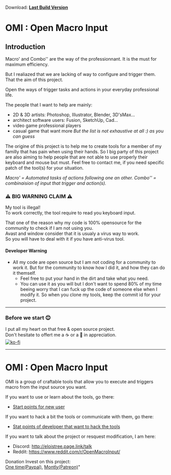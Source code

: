 
Download: **[Last Build Version](https://eloistree.page.link/omilastbuild)**

# OMI : Open Macro Input
## Introduction
Macro' and Combo'' are the way of the professionnant.
It is the must for maximum efficiency.

But I realiazed that we are lacking of way to configure and trigger them.
That the aim of this project.

Open the ways of trigger tasks and actions in your everyday professional life.

The people that I want to help are mainly:
- 2D & 3D artists: Photoshop, Illustrator, Blender, 3D'sMax...
- architect software users: Fusion, SketchUp, Cad...
- video game professional players
- casual game that want more
_But the list is not exhaustive at all :) as you can guess_ 

The origine of this project is to help me to create tools for a member of my familly that has pain when using their hands.
So I big party of this project are also aiming to help people that are not able to use properly their keyboard and mouse but must.
Feel free to contact me, if you need specific patch of the tool(s) for your situation. 

_Macro' = Automated tasks of actions following one an other._
_Combo'' = combinaision of input that trigger and action(s)._

### ⚠️ BIG WARNING CLAIM ⚠️
My tool is illegal!   
To work correctly, the tool require to read you keyboard input.   

That one of the reason why my code is 100% opensource for the community to check if I am not using you.     
Avast and window consider that it is usualy a virus way to work.    
So you will have to deal with it if you have anti-virus tool.  


#### Developer Warning
- All my code are open source but I am not coding for a community to work it. But for the community to know how I did it, and how they can do it themself.
  - Feel free to put your hand in the dirt and take what you need.
  - You can use it as you will but I don't want to spend 80% of my time beeing worry that I can fuck up the code of someone else when I modify it. So when you clone my tools, keep the commit id for your project. 

_________________________________________
### Before we start 😊
I put all my heart on that free & open source project.    
Don't hesitate to offert me a ☕ or a  🍺 in appreciation.    
[![ko-fi](https://www.ko-fi.com/img/githubbutton_sm.svg)](https://ko-fi.com/E1E21QCY5)  
_________________________________________

# OMI : Open Macro Input

OMI is a group of craftable tools that allow you to execute and triggers macro from the input source you want.

If you want to use or learn about the tools, go there:  
- [Start points for new user](https://github.com/EloiStree/2020_02_09_OpenMacroInput/projects/2)

If you want to hack a bit the tools or communicate with them, go there:  
- [Stat points of developer that want to hack the tools](https://github.com/EloiStree/2020_02_09_OpenMacroInput/projects/3)

If you want to talk about the project or resquest modification, I am here:  
- Discord: http://eloistree.page.link/talk
- Reddit: https://www.reddit.com/r/OpenMacroInput/

Donation Invest on this project:  
[One time(Paypal)](https://www.paypal.me/eloistree), [Montly(Patreon)](https://www.patreon.com/eloistree)"


